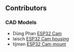 ## Contributors
### CAD Models
- Dũng Phan [ESP32 Cam](https://grabcad.com/library/esp32-cam-wifi-bluetooth-1)
- laisch [ESP32 Cam housing](https://www.thingiverse.com/thing:4192843/files)
- tijmen [ESP32 Cam mount](https://www.prusaprinters.org/de/prints/134200-esp32-cam-mount)